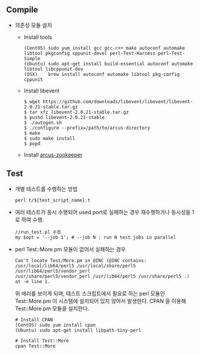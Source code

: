 ## Compile
- 의존성 모듈 설치
  - Install tools

    ```
    (CentOS) sudo yum install gcc gcc-c++ make autoconf automake libtool pkgconfig cppunit-devel perl-Test-Harness perl-Test-Simple
    (Ubuntu) sudo apt-get install build-essential autoconf automake libtool libcppunit-dev
    (OSX)    brew install autoconf automake libtool pkg-config cppunit
    ```
  - Install libevent
  
    ```
    $ wget https://github.com/downloads/libevent/libevent/libevent-2.0.21-stable.tar.gz
    $ tar xfz libevent-2.0.21-stable.tar.gz
    $ pushd libevent-2.0.21-stable
    $ ./autogen.sh
    $ ./configure --prefix=/path/to/arcus-directory
    $ make
    $ sudo make install
    $ popd
    ```
  - Install [arcus-zookeeper](https://github.com/naver/arcus-zookeeper)

## Test
- 개별 테스트를 수행하는 방법

  ```
  perl t/${test_script_name}.t
  ```
- 여러 테스트가 동시 수행되어 used port로 실패하는 경우 재수행하거나 동시성을 1로 하여 수행.

  ```
  //run_test.pl 수정
  my $opt = '--job 1'; # --job N : run N test jobs in parallel
  ```
- perl Test::More.pm 모듈이 없어서 실패하는 경우

  ```
  Can't locate Test/More.pm in @INC (@INC contains: /usr/local/lib64/perl5 /usr/local/share/perl5 /usr/lib64/perl5/vendor_perl
  /usr/share/perl5/vendor_perl /usr/lib64/perl5 /usr/share/perl5 .) at -e line 1.
  ```
  위 에러를 보이게 되며, 테스트 스크립트에서 필요로 하는 perl 모듈인 Test::More.pm 이 시스템에 설치되어 있지 않아서 발생한다.
  CPAN 을 이용해 Test::More.pm 모듈을 설치한다.
  ```
  # Install CPAN
  (CentOS) sudo yum install cpan
  (Ubuntu) sudo apt-get install libpath-tiny-perl
  
  # Install Test::More
  cpan Test::More
  ```

